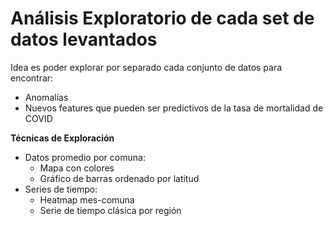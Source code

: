 Análisis Exploratorio de cada set de datos levantados
================
Idea es poder explorar por separado cada conjunto de datos para encontrar:
* Anomalías
* Nuevos features que pueden ser predictivos de la tasa de mortalidad de COVID

**Técnicas de Exploración**
* Datos promedio por comuna:
	* Mapa con colores
	* Gráfico de barras ordenado por latitud
* Series de tiempo:
	* Heatmap mes-comuna
	* Serie de tiempo clásica por región

